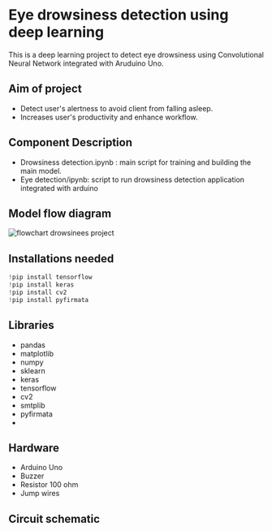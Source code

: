 
# Eye drowsiness detection using deep learning
This is a deep learning project to detect eye drowsiness using Convolutional Neural Network integrated with Aruduino Uno.



 
## Aim of project

- Detect user's alertness to avoid client from falling asleep.
- Increases user's productivity and enhance workflow.



  
## Component Description


- Drowsiness detection.ipynb : main script for training and building the main model.
- Eye detection/ipynb: script to run drowsiness detection application integrated with arduino




  
## Model flow diagram
![flowchart drowsinees project](https://user-images.githubusercontent.com/65908522/132290694-2ad13c00-2b64-441b-961e-b8b27e6d1f9a.jpg)


  
## Installations needed

```javascript
!pip install tensorflow
!pip install keras
!pip install cv2
!pip install pyfirmata
```

  
## Libraries

- pandas
- matplotlib
- numpy
- sklearn
- keras
- tensorflow
- cv2
- smtplib
- pyfirmata
-


  
## Hardware

- Arduino Uno
- Buzzer
- Resistor 100 ohm
- Jump wires


## Circuit schematic



  

